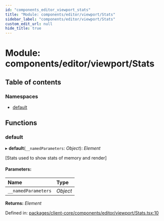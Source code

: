 ```yaml
---
id: "components_editor_viewport_stats"
title: "Module: components/editor/viewport/Stats"
sidebar_label: "components/editor/viewport/Stats"
custom_edit_url: null
hide_title: true
---
```


# Module: components/editor/viewport/Stats

## Table of contents

### Namespaces

- [default](components_editor_viewport_stats.default.md)

## Functions

### default

▸ **default**(`__namedParameters`: *Object*): *Element*

[Stats used to show stats of  memory and  render]

#### Parameters:

Name | Type |
:------ | :------ |
`__namedParameters` | *Object* |

**Returns:** *Element*

Defined in: [packages/client-core/components/editor/viewport/Stats.tsx:10](https://github.com/xr3ngine/xr3ngine/blob/66a84a950/packages/client-core/components/editor/viewport/Stats.tsx#L10)
